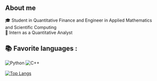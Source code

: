 ## About me

🎓 Student in Quantitative Finance and Engineer in Applied Mathematics and Scientific Computing        
💼 Intern as a Quantitative Analyst
## 📚 Favorite languages :
![Python](https://img.shields.io/badge/-Python-E15622?style=for-the-badge&logo=Python&logoColor=white)
![C++](https://img.shields.io/badge/-C++-2C41CB?style=for-the-badge&logo=C%2B%2B&logoColor=white)
<br><br>
[![Top Langs](https://github-readme-stats.vercel.app/api/top-langs/?username=ItoWindsor&langs_count=4)](https://github.com/anuraghazra/github-readme-stats)
<br><br>    

 
